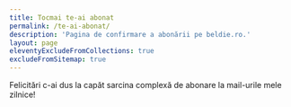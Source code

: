 ```yaml
---
title: Tocmai te-ai abonat
permalink: /te-ai-abonat/
description: 'Pagina de confirmare a abonării pe beldie.ro.'
layout: page
eleventyExcludeFromCollections: true
excludeFromSitemap: true
---
```


Felicitări c-ai dus la capăt sarcina complexă de abonare la mail-urile mele zilnice!

